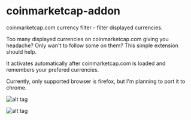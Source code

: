 coinmarketcap-addon
===================

coinmarketcap.com currency filter - filter displayed currencies.

Too many displayed currencies on coinmarketcap.com giving you headache? Only wan't to follow some on them? This simple extension should help.

It activates automatically after coinmarketcap.com is loaded and remembers your prefered currencies.

Currently, only supported browser is firefox, but I'm planning to port it to chrome.  

![alt tag](https://raw.github.com/piotrpluta/coinmarketcap-addon/master/readme-images/all_shown.png)

![alt tag](https://raw.github.com/piotrpluta/coinmarketcap-addon/master/readme-images/selected_shown.png)


